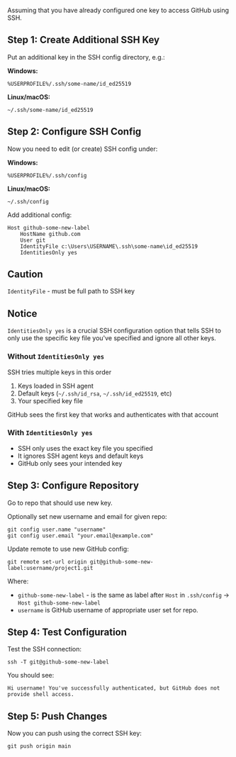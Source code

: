 <!--
.. title: how use multiple ssh keys with github
.. slug: how-use-multiple-ssh-keys-with-git
.. date: 2025-07-06 17:15:20 UTC+02:00
.. tags: git,ssh,github,windows,win
.. category: git
.. link: 
.. description: 
.. type: text
-->
Assuming that you have already configured one key to access GitHub using SSH.

## Step 1: Create Additional SSH Key

Put an additional key in the SSH config directory, e.g.:

**Windows:**
```
%USERPROFILE%/.ssh/some-name/id_ed25519
```

**Linux/macOS:**
```
~/.ssh/some-name/id_ed25519
```

## Step 2: Configure SSH Config

Now you need to edit (or create) SSH config under:

**Windows:**
```
%USERPROFILE%/.ssh/config
```

**Linux/macOS:**
```
~/.ssh/config
```

Add additional config:
```
Host github-some-new-label
    HostName github.com
    User git
    IdentityFile c:\Users\USERNAME\.ssh\some-name\id_ed25519
    IdentitiesOnly yes
```

## Caution
`IdentityFile` - must be full path to SSH key 

## Notice

`IdentitiesOnly yes` is a crucial SSH configuration option that tells SSH to only use the specific key file you've specified and ignore all other keys.

### Without `IdentitiesOnly yes`
SSH tries multiple keys in this order

1. Keys loaded in SSH agent 
2. Default keys (`~/.ssh/id_rsa`, `~/.ssh/id_ed25519`, etc)
3. Your specified key file

GitHub sees the first key that works and authenticates with that account

### With `IdentitiesOnly yes`
- SSH only uses the exact key file you specified
- It ignores SSH agent keys and default keys
- GitHub only sees your intended key

## Step 3: Configure Repository

Go to repo that should use new key.

Optionally set new username and email for given repo:

```shell
git config user.name "username"
git config user.email "your.email@example.com"
```

Update remote to use new GitHub config:
```shell
git remote set-url origin git@github-some-new-label:username/project1.git
```

Where:
- `github-some-new-label` - is the same as label after `Host` in `.ssh/config` -> `Host github-some-new-label`
- `username` is GitHub username of appropriate user set for repo.

## Step 4: Test Configuration

Test the SSH connection:
```shell
ssh -T git@github-some-new-label
```

You should see:
```
Hi username! You've successfully authenticated, but GitHub does not provide shell access.
```

## Step 5: Push Changes

Now you can push using the correct SSH key:
```shell
git push origin main
```